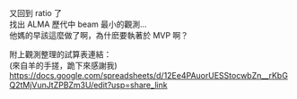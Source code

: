 又回到 ratio 了  
找出 ALMA 歷代中 beam 最小的觀測...  
他媽的早該這麼做了啊，為什麽要執著於 MVP 啊？  

附上觀測整理的試算表連結：  
(來自羊的手搓，跪下來感謝我)  
https://docs.google.com/spreadsheets/d/12Ee4PAuorUESStocwbZn__rKbGQ2tMjVunJtZPBZm3U/edit?usp=share_link
